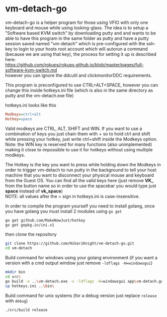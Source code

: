 # vm-detach-go
vm-detach-go is a helper program for those using VFIO with only one keyboard and mouse while using looking-glass.
The idea is to setup a "Software based KVM switch" by downloading putty and and wants to be able to have this program in the same folder as putty and have a putty session saved named "vm-detach" which is pre-configured with the ssh-key to login to your hosts root account which will autorun a command (because we are using that key), the process for setting it up is described here:<br>
https://github.com/rokups/rokups.github.io/blob/master/pages/full-software-kvm-switch.md<br>
however you can ignore the ddcutil and clickmonitorDDC requirements.


This program is preconfigured to use CTRL+ALT+SPACE, however you can change this inside hotkeys.ini file (which is also in the same directory as putty and the vm-detach.exe file)

hotkeys.ini looks like this
```ini
Modkeys=ctrl+alt
Hotkey=space
```



Valid modkeys are CTRL, ALT, SHIFT and WIN. If you want to use a combination of keys you just chain them with + so to hold ctrl and shift while pressing your hotkey, just write ctrl+shift inside the Modkeys option.<br>
Note: the WIN key is reserved for many functions (also unimplemented) making it close to impossible to use it for hotkeys without using multiple modkeys.

The Hotkey is the key you want to press while holding down the Modkeys in order to trigger vm-detach to run putty in the background to tell your host machine that you want to disconnect your physical mouse and keyboard from the Guest OS.
You can find all the valid keys here (just remove **VK_** from the button name so in order to use the spacebar you would type just **space** instead of **vk_space**)<br>
NOTE: all values after the = sign in hotkeys.ini is case-insensitive.




In order to compile the program yourself you need to install golang, once you have golang you must install 2 modules using `go get`
```bash
go get github.com/MakeNowJust/hotkey
go get gopkg.in/ini.v1
```


then clone the repository
```bash
git clone https://github.com/HikariKnight/vm-detach-go.git
cd vm-detach
```


Build command for windows using your golang environment (if you want a version with a cmd output window just remove `-ldflags -H=windowsgui`)
```bash
mkdir bin
cd src\
go build -o ..\vm-detach.exe -v -ldflags -H=windowsgui app\vm-detach.go
cp hotkeys.ini ..\bin\
```


Build command for unix systems (for a debug version just replace `release` with `debug`)
```bash
./src/build release
```
